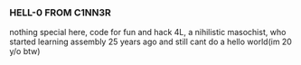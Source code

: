 ### HELL-0 FROM C1NN3R

nothing special here, code for fun and hack 4L, 
a nihilistic masochist, who started learning assembly 25 years ago and still cant do a hello world(im 20 y/o btw)
